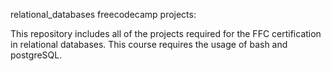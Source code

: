relational_databases
freecodecamp projects:

This repository includes all of the projects required for the FFC certification in relational databases. This course requires the usage of bash and postgreSQL.
